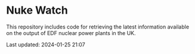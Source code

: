 # Nuke Watch

This repository includes code for retrieving the latest information available on the output of EDF nuclear power plants in the UK.

Last updated: 2024-01-25 21:07